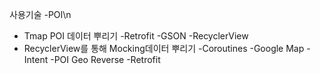 사용기술
-POI\n
 - Tmap POI 데이터 뿌리기
-Retrofit
-GSON
-RecyclerView
 - RecyclerView를 통해 Mocking데이터 뿌리기
-Coroutines
-Google Map
-Intent
-POI Geo Reverse
-Retrofit 
